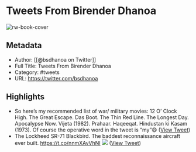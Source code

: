 # Tweets From Birender Dhanoa

![rw-book-cover](https://pbs.twimg.com/profile_images/1395279138135494657/TcgeTbnK.jpg)

## Metadata
- Author: [[@bsdhanoa on Twitter]]
- Full Title: Tweets From Birender Dhanoa
- Category: #tweets
- URL: https://twitter.com/bsdhanoa

## Highlights
- So here’s my recommended list of war/ military movies:
  12 O’ Clock High.
  The Great Escape.
  Das Boot.
  The Thin Red Line.
  The Longest Day.
  Apocalypse Now.
  Vijeta (1982).
  Prahaar.
  Haqeeqat.
  Hindustan ki Kasam (1973).
  Of course the operative word in the tweet is “my”😄 ([View Tweet](https://twitter.com/bsdhanoa/status/1560149414374944769))
- The Lockheed SR-71 Blackbird. The baddest reconnaissance aircraft ever built. https://t.co/nnmXAvVhNI
  ![](https://pbs.twimg.com/media/EZAEQkzXsAESBB3.jpg) ([View Tweet](https://twitter.com/bsdhanoa/status/1265516787459919873))
